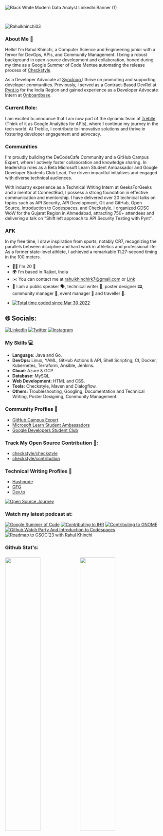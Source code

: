 ![Black White Modern Data Analyst LinkedIn Banner (1)](https://user-images.githubusercontent.com/71710042/230340106-ee108079-b4f7-4c45-9516-bf982e953f90.png)



<br />

<p align="left"> <img src="https://komarev.com/ghpvc/?username=Rahulkhinchi03&label=Profile%20views&color=0e75b6&style=flat" alt="Rahulkhinchi03" /> </p>

 ### About Me 🚀

 Hello! I'm Rahul Khinchi, a Computer Science and Engineering junior with a fervor for DevOps, APIs, and Community Management. I bring a robust background in open-source development and collaboration, honed during my time as a Google Summer of Code Mentee automating the release process of [Checkstyle](https://checkstyle.org/).

As a Developer Advocate at [Syncloop](https://www.syncloop.com/),I thrive on promoting and supporting developer communities. Previously, I served as a Contract-Based DevRel at [Pynt.io](https://www.pynt.io/) for the India Region and gained experience as a Developer Advocate Intern at [Onboardbase](https://onboardbase.com/).

### Current Role:
I am excited to announce that I am now part of the dynamic team at [Treblle](https://treblle.com/) (Think of it as Google Analytics for APIs), where I continue my journey in the tech world. At Treblle, I contribute to innovative solutions and thrive in fostering developer engagement and advocacy.


### Communities
I'm proudly building the DeCodeCafe Community and a GitHub Campus Expert, where I actively foster collaboration and knowledge sharing. In leadership roles as a Beta Microsoft Learn Student Ambassador and Google Developer Students Club Lead, I've driven impactful initiatives and engaged with diverse technical audiences.

With industry experience as a Technical Writing Intern at GeeksForGeeks and a mentor at ConnectBud, I possess a strong foundation in effective communication and mentorship. I have delivered over 20 technical talks on topics such as API Security, API Development, Git and GitHub, Open Source, Introduction to Codespaces, and Checkstyle. I organized GDSC WoW for the Gujarat Region in Ahmedabad, attracting 750+ attendees and delivering a talk on "Shift left approach to API Security Testing with Pynt".

### AFK

In my free time, I draw inspiration from sports, notably CR7, recognizing the parallels between discipline and hard work in athletics and professional life. As a former state-level athlete, I achieved a remarkable 11.27-second timing in the 100 meters.

* 👨‍🦰  I'm 20 🎉
* 🌍  I'm based in Rajkot, India
* ✉️  You can contact me at [rahulkhinchirk7@gmail.com](mailto:rahulkhinchirk7@gmail.com) or [Link](https://linktr.ee/rahhul.k7) 
* 📍 I am a public speaker 🗣️, technical writer 📃, poster designer 📟, community manager 👥, event manager 🤝 and traveller 🧳.
- <a href="https://wakatime.com/@b1cb9d56-2108-4bbd-bded-de876edde70a"><img src="https://wakatime.com/badge/user/b1cb9d56-2108-4bbd-bded-de876edde70a.svg" alt="Total time coded since Mar 30 2022" /></a>

## 🌐 Socials:
[![LinkedIn](https://img.shields.io/badge/LinkedIn-%230077B5.svg?logo=linkedin&logoColor=white)](https://linkedin.com/in/rahulkhinchi03/) 
[![Twitter](https://img.shields.io/badge/Twitter-%231DA1F2.svg?logo=Twitter&logoColor=white)](https://twitter.com/rahhulk7) 
[![Instagram](https://img.shields.io/badge/Instagram-%23E4405F.svg?logo=Instagram&logoColor=white)](https://instagram.com/rahhul.ig) 

 ### My Skills 💻

- **Language:** Java and Go.
- **DevOps:** Linux, YAML, GitHub Actions & API, Shell Scripting, CI, Docker, Kubernetes, Terraform, Ansible, Jenkins.
- **Cloud:** Azure & GCP
- **Database:** MySQL.
- **Web Development:** HTML and CSS.
- **Tools:** Checkstyle, Maven and Dialogflow. 
- **Others:** Troubleshooting, Googling, Documentation and Technical Writing, Poster Designing, Community Management.

### Community Profiles 🚩
- [GitHub Campus Expert](https://githubcampus.expert/Rahulkhinchi03/)
- [Microsoft Learn Student Ambassadors](https://studentambassadors.microsoft.com/en-US/studentambassadors/profile/00230511-e3b0-41c1-9451-cecaa9aca0ee)
- [Google Developers Student Club](https://gdsc.community.dev/u/m7m5xe/)


 ### Track My Open Source Contribution 🚀: 
 - [checkstyle/checkstyle](https://github.com/checkstyle/checkstyle/pulls?q=is%3Amerged+is%3Apr+author%3ARahulkhinchi03+)
 - [checkstyle/contribution](https://github.com/checkstyle/contribution/pulls?q=is%3Amerged+is%3Apr+author%3ARahulkhinchi03+)

### Technical Writing Profiles 📃
 - [Hashnode](https://hashnode.com/@rahulk7)
 - [GFG](https://auth.geeksforgeeks.org/user/rahulkhinchi7/articles)
 - [Dev.to](https://dev.to/rk7)

[![Open Source Journey](https://github.com/Rahulkhinchi03/Rahulkhinchi03/assets/71710042/9bea6926-b981-4287-849f-22c844eec966.png)](https://blog.treblle.com/how-to-start-your-open-source-journey/)

### Watch my latest podcast at:
[![Google Summer of Code](https://user-images.githubusercontent.com/71710042/226113213-b892ad05-93f8-44b8-84d8-505550ed6d6c.jpeg)](https://www.youtube.com/live/vcN6oNzUh38?feature=share)
[![Contributing to IHR](https://img.youtube.com/vi/30rU1qqUjAY/0.jpg)](https://www.youtube.com/watch?v=30rU1qqUjAY)
[![Contributing to GNOME](https://img.youtube.com/vi/8eD5l76k1II/0.jpg)](https://www.youtube.com/watch?v=8eD5l76k1II)
[![Github Watch Party And Introduction to Codespaces](https://img.youtube.com/vi/dvoxN4hJyWE/0.jpg)](https://www.youtube.com/watch?v=dvoxN4hJyWE)
[![Roadmap to GSOC'23 with Rahul Khinchi ](https://img.youtube.com/vi/O3Rjfkiu8hw/0.jpg)](https://www.youtube.com/watch?v=O3Rjfkiu8hw)




<h3 align = "left"> Github Stat's: <h3>
 <img width="48%" src="https://github-readme-stats.vercel.app/api?username=Rahulkhinchi03&show_icons=true&theme=tokyonight" />
 <img width="48%" src="https://github-readme-streak-stats.herokuapp.com/?user=Rahulkhinchi03&theme=tokyonight" />
